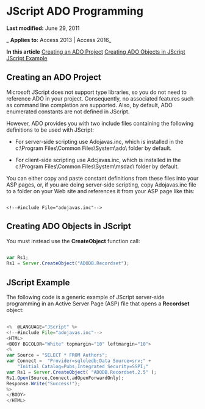 
# JScript ADO Programming

 **Last modified:** June 29, 2011

 _ **Applies to:** Access 2013 | Access 2016_

 **In this article**
[Creating an ADO Project](#sectionSection0)
[Creating ADO Objects in JScript](#sectionSection1)
[JScript Example](#sectionSection2)



## Creating an ADO Project
<a name="sectionSection0"> </a>

Microsoft JScript does not support type libraries, so you do not need to reference ADO in your project. Consequently, no associated features such as command line completion are supported. Also, by default, ADO enumerated constants are not defined in JScript.

However, ADO provides you with two include files containing the following definitions to be used with JScript:


- For server-side scripting use Adojavas.inc, which is installed in the c:\Program Files\Common Files\System\ado\ folder by default.
    
- For client-side scripting use Adcjavas.inc, which is installed in the c:\Program Files\Common Files\System\msdac\ folder by default.
    
You can either copy and paste constant definitions from these files into your ASP pages, or, if you are doing server-side scripting, copy Adojavas.inc file to a folder on your Web site and references it from your ASP page like this:




```
 
<!--#include File="adojavas.inc"--> 

```


## Creating ADO Objects in JScript
<a name="sectionSection1"> </a>

You must instead use the  **CreateObject** function call:


```js
 
var Rs1; 
Rs1 = Server.CreateObject("ADODB.Recordset"); 

```


## JScript Example
<a name="sectionSection2"> </a>

The following code is a generic example of JScript server-side programming in an Active Server Page (ASP) file that opens a  **Recordset** object:


```js
 
<%  @LANGUAGE="JScript" %> 
<!--#include File="adojavas.inc"--> 
<HTML> 
<BODY BGCOLOR="White" topmargin="10" leftmargin="10"> 
<% 
var Source = "SELECT * FROM Authors"; 
var Connect =  "Provider=sqloledb;Data Source=srv;" + 
    "Initial Catalog=Pubs;Integrated Security=SSPI;" 
var Rs1 = Server.CreateObject( "ADODB.Recordset.2.5" ); 
Rs1.Open(Source,Connect,adOpenForwardOnly); 
Response.Write("Success!"); 
%> 
</BODY> 
</HTML> 

```

